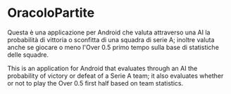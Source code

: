 # OracoloPartite

Questa è una applicazione per Android che valuta attraverso una AI la probabilità di vittoria o sconfitta di una squadra di serie A; inoltre valuta anche se giocare o meno l'Over 0.5 primo tempo sulla base di statistiche delle squadre.

This is an application for Android that evaluates through an AI the probability of victory or defeat of a Serie A team; it also evaluates whether or not to play the Over 0.5 first half based on team statistics.
